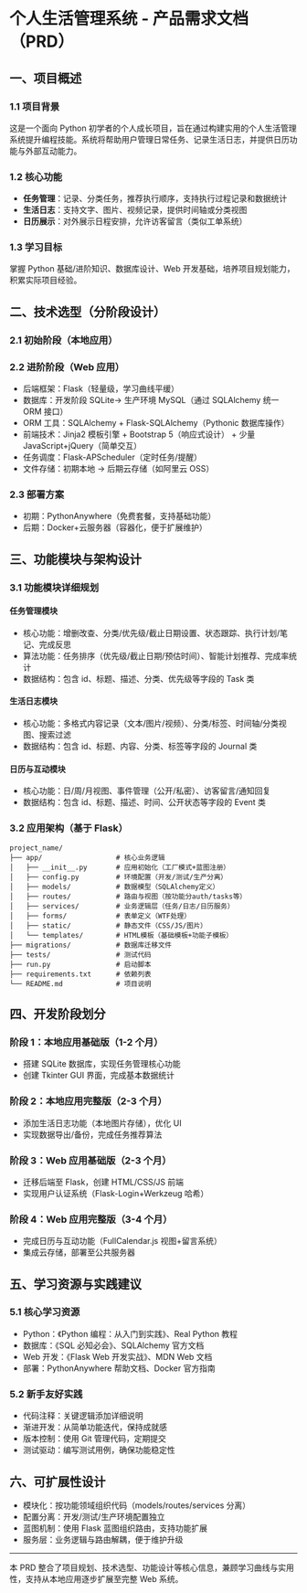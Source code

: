 # 个人生活管理系统 - 产品需求文档（PRD）

## 一、项目概述

### 1.1 项目背景

这是一个面向 Python 初学者的个人成长项目，旨在通过构建实用的个人生活管理系统提升编程技能。系统将帮助用户管理日常任务、记录生活日志，并提供日历功能与外部互动能力。

### 1.2 核心功能

- **任务管理**：记录、分类任务，推荐执行顺序，支持执行过程记录和数据统计
- **生活日志**：支持文字、图片、视频记录，提供时间轴或分类视图
- **日历展示**：对外展示日程安排，允许访客留言（类似工单系统）

### 1.3 学习目标

掌握 Python 基础/进阶知识、数据库设计、Web 开发基础，培养项目规划能力，积累实际项目经验。

## 二、技术选型（分阶段设计）

### 2.1 初始阶段（本地应用）



### 2.2 进阶阶段（Web 应用）

- 后端框架：Flask（轻量级，学习曲线平缓）
- 数据库：开发阶段 SQLite→ 生产环境 MySQL（通过 SQLAlchemy 统一 ORM 接口）
- ORM 工具：SQLAlchemy + Flask-SQLAlchemy（Pythonic 数据库操作）
- 前端技术：Jinja2 模板引擎 + Bootstrap 5（响应式设计） + 少量 JavaScript+jQuery（简单交互）
- 任务调度：Flask-APScheduler（定时任务/提醒）
- 文件存储：初期本地 → 后期云存储（如阿里云 OSS）

### 2.3 部署方案

- 初期：PythonAnywhere（免费套餐，支持基础功能）
- 后期：Docker+云服务器（容器化，便于扩展维护）

## 三、功能模块与架构设计

### 3.1 功能模块详细规划

#### 任务管理模块

- 核心功能：增删改查、分类/优先级/截止日期设置、状态跟踪、执行计划/笔记、完成反思
- 算法功能：任务排序（优先级/截止日期/预估时间）、智能计划推荐、完成率统计
- 数据结构：包含 id、标题、描述、分类、优先级等字段的 Task 类

#### 生活日志模块

- 核心功能：多格式内容记录（文本/图片/视频）、分类/标签、时间轴/分类视图、搜索过滤
- 数据结构：包含 id、标题、内容、分类、标签等字段的 Journal 类

#### 日历与互动模块

- 核心功能：日/周/月视图、事件管理（公开/私密）、访客留言/通知回复
- 数据结构：包含 id、标题、描述、时间、公开状态等字段的 Event 类

### 3.2 应用架构（基于 Flask）

```
project_name/
├── app/                  # 核心业务逻辑
│   ├── __init__.py       # 应用初始化（工厂模式+蓝图注册）
│   ├── config.py         # 环境配置（开发/测试/生产分离）
│   ├── models/           # 数据模型（SQLAlchemy定义）
│   ├── routes/           # 路由与视图（按功能分auth/tasks等）
│   ├── services/         # 业务逻辑层（任务/日志/日历服务）
│   ├── forms/            # 表单定义（WTF处理）
│   ├── static/           # 静态文件（CSS/JS/图片）
│   └── templates/        # HTML模板（基础模板+功能子模板）
├── migrations/           # 数据库迁移文件
├── tests/                # 测试代码
├── run.py                # 启动脚本
├── requirements.txt      # 依赖列表
└── README.md             # 项目说明
```

## 四、开发阶段划分

### 阶段 1：本地应用基础版（1-2 个月）

- 搭建 SQLite 数据库，实现任务管理核心功能
- 创建 Tkinter GUI 界面，完成基本数据统计

### 阶段 2：本地应用完整版（2-3 个月）

- 添加生活日志功能（本地图片存储），优化 UI
- 实现数据导出/备份，完成任务推荐算法

### 阶段 3：Web 应用基础版（2-3 个月）

- 迁移后端至 Flask，创建 HTML/CSS/JS 前端
- 实现用户认证系统（Flask-Login+Werkzeug 哈希）

### 阶段 4：Web 应用完整版（3-4 个月）

- 完成日历与互动功能（FullCalendar.js 视图+留言系统）
- 集成云存储，部署至公共服务器

## 五、学习资源与实践建议

### 5.1 核心学习资源

- Python：《Python 编程：从入门到实践》、Real Python 教程
- 数据库：《SQL 必知必会》、SQLAlchemy 官方文档
- Web 开发：《Flask Web 开发实战》、MDN Web 文档
- 部署：PythonAnywhere 帮助文档、Docker 官方指南

### 5.2 新手友好实践

- 代码注释：关键逻辑添加详细说明
- 渐进开发：从简单功能迭代，保持成就感
- 版本控制：使用 Git 管理代码，定期提交
- 测试驱动：编写测试用例，确保功能稳定性

## 六、可扩展性设计

- 模块化：按功能领域组织代码（models/routes/services 分离）
- 配置分离：开发/测试/生产环境配置独立
- 蓝图机制：使用 Flask 蓝图组织路由，支持功能扩展
- 服务层：业务逻辑与路由解耦，便于维护升级

---

本 PRD 整合了项目规划、技术选型、功能设计等核心信息，兼顾学习曲线与实用性，支持从本地应用逐步扩展至完整 Web 系统。
